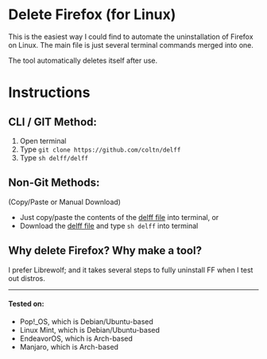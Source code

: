 # Delete Firefox (for Linux)

This is the easiest way I could find to automate the uninstallation of Firefox on Linux.
The main file is just several terminal commands merged into one.

The tool automatically deletes itself after use.

# Instructions

## CLI / GIT Method:

1. Open terminal
2. Type `git clone https://github.com/coltn/delff`
3. Type `sh delff/delff`

## Non-Git Methods:
(Copy/Paste or Manual Download)

* Just copy/paste the contents of the [delff file](https://github.com/coltn/delff/blob/main/delff "delff") into terminal, or
* Download the [delff file](https://github.com/coltn/delff/blob/main/delff "delff") and type `sh delff` into terminal

## Why delete Firefox? Why make a tool?
I prefer Librewolf; and it takes several steps to fully uninstall FF when I test out distros.

---

#### Tested on:
* Pop!\_OS, which is Debian/Ubuntu-based
* Linux Mint, which is Debian/Ubuntu-based
* EndeavorOS, which is Arch-based
* Manjaro, which is Arch-based
